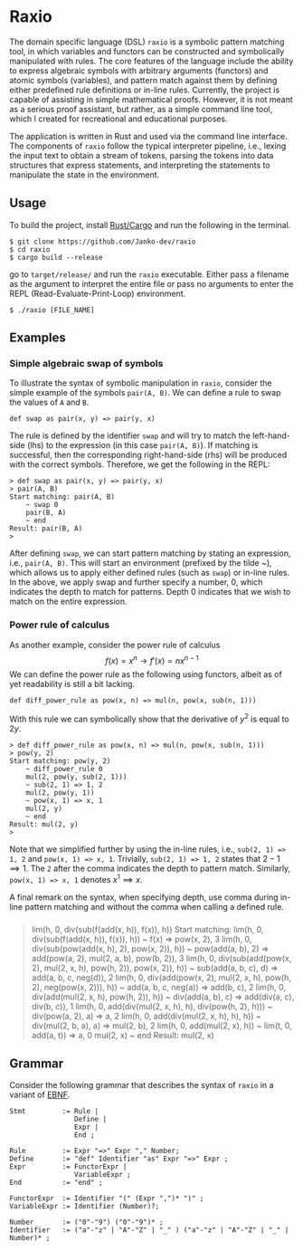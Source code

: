 # Raxio

The domain specific language (DSL) `raxio` is a symbolic pattern matching tool, in which variables and functors can be constructed and symbolically manipulated with rules. The core features of the language include the ability to express algebraic symbols with arbitrary arguments (functors) and atomic symbols (variables), and pattern match against them by defining either predefined rule definitions or in-line rules. Currently, the project is capable of assisting in simple mathematical proofs. However, it is not meant as a serious proof assistant, but rather, as a simple command line tool, which I created for recreational and educational purposes.

The application is written in Rust and used via the command line interface. The components of `raxio` follow the typical interpreter pipeline, i.e., lexing the input text to obtain a stream of tokens, parsing the tokens into data structures that express statements, and interpreting the statements to manipulate the state in the environment.  

## Usage
To build the project, install [Rust/Cargo](https://www.rust-lang.org/tools/install) and run the following in the terminal. 

```console
$ git clone https://github.com/Janko-dev/raxio
$ cd raxio
$ cargo build --release 
``` 
go to `target/release/` and run the `raxio` executable. Either pass a filename as the argument to interpret the entire file or pass no arguments to enter the REPL (Read-Evaluate-Print-Loop) environment. 
```console
$ ./raxio [FILE_NAME] 
```

## Examples

### Simple algebraic swap of symbols

To illustrate the syntax of symbolic manipulation in `raxio`, consider the simple example of the symbols `pair(A, B)`. We can define a rule to swap the values of `A` and `B`.
```console
def swap as pair(x, y) => pair(y, x) 
```
The rule is defined by the identifier `swap` and will try to match the left-hand-side (lhs) to the expression (in this case `pair(A, B)`). If matching is successful, then the corresponding right-hand-side (rhs) will be produced with the correct symbols. Therefore, we get the following in the REPL:
```console
> def swap as pair(x, y) => pair(y, x)
> pair(A, B) 
Start matching: pair(A, B)
    ~ swap 0
    pair(B, A)
    ~ end
Result: pair(B, A)
>
``` 
After defining `swap`, we can start pattern matching by stating an expression, i.e., `pair(A, B)`. This will start an environment (prefixed by the tilde ~), which allows us to apply either defined rules (such as `swap`) or in-line rules. In the above, we apply swap and further specify a number, 0, which indicates the depth to match for patterns. Depth 0 indicates that we wish to match on the entire expression. 

### Power rule of calculus

As another example, consider the power rule of calculus 
$$f(x) = x^n \rightarrow f'(x) = nx^{n-1}$$
We can define the power rule as the following using functors, albeit as of yet readability is still a bit lacking. 
```console
def diff_power_rule as pow(x, n) => mul(n, pow(x, sub(n, 1)))
```
With this rule we can symbolically show that the derivative of $y^2$ is equal to $2y$.
```console
> def diff_power_rule as pow(x, n) => mul(n, pow(x, sub(n, 1)))
> pow(y, 2) 
Start matching: pow(y, 2)
    ~ diff_power_rule 0
    mul(2, pow(y, sub(2, 1)))
    ~ sub(2, 1) => 1, 2
    mul(2, pow(y, 1))
    ~ pow(x, 1) => x, 1
    mul(2, y)
    ~ end
Result: mul(2, y)
>
```
Note that we simplified further by using the in-line rules, i.e., `sub(2, 1) => 1, 2` and `pow(x, 1) => x, 1`. Trivially, `sub(2, 1) => 1, 2` states that $2-1 \implies 1$. The `2` after the comma indicates the depth to pattern match. Similarly, `pow(x, 1) => x, 1` denotes $x^1 \implies x$. 

A final remark on the syntax, when specifying depth, use comma during in-line pattern matching and without the comma when calling a defined rule. 

### 
> lim(h, 0, div(sub(f(add(x, h)), f(x)), h))
Start matching: lim(h, 0, div(sub(f(add(x, h)), f(x)), h))
    ~ f(x) => pow(x, 2), 3
    lim(h, 0, div(sub(pow(add(x, h), 2), pow(x, 2)), h))
    ~ pow(add(a, b), 2) => add(pow(a, 2), mul(2, a, b), pow(b, 2)), 3 
    lim(h, 0, div(sub(add(pow(x, 2), mul(2, x, h), pow(h, 2)), pow(x, 2)), h))
    ~ sub(add(a, b, c), d) => add(a, b, c, neg(d)), 2
    lim(h, 0, div(add(pow(x, 2), mul(2, x, h), pow(h, 2), neg(pow(x, 2))), h))
    ~ add(a, b, c, neg(a)) => add(b, c), 2
    lim(h, 0, div(add(mul(2, x, h), pow(h, 2)), h))
    ~ div(add(a, b), c) => add(div(a, c), div(b, c)), 1
    lim(h, 0, add(div(mul(2, x, h), h), div(pow(h, 2), h)))
    ~ div(pow(a, 2), a) => a, 2
    lim(h, 0, add(div(mul(2, x, h), h), h))
    ~ div(mul(2, b, a), a) => mul(2, b), 2
    lim(h, 0, add(mul(2, x), h))
    ~ lim(t, 0, add(a, t)) => a, 0
    mul(2, x)
    ~ end
Result: mul(2, x)
>

## Grammar
Consider the following grammar that describes the syntax of `raxio` in a variant of [EBNF](https://en.wikipedia.org/wiki/Extended_Backus%E2%80%93Naur_form).

```ebnf
Stmt         := Rule | 
                Define | 
                Expr |
                End ; 

Rule         := Expr "=>" Expr "," Number;
Define       := "def" Identifier "as" Expr "=>" Expr ;
Expr         := FunctorExpr | 
                VariableExpr ;
End          := "end" ;  

FunctorExpr  := Identifier "(" (Expr ",")* ")" ;
VariableExpr := Identifier (Number)?;

Number       := ("0"-"9") ("0"-"9")* ;
Identifier   := ("a"-"z" | "A"-"Z" | "_" ) ("a"-"z" | "A"-"Z" | "_" | Number)* ;
```